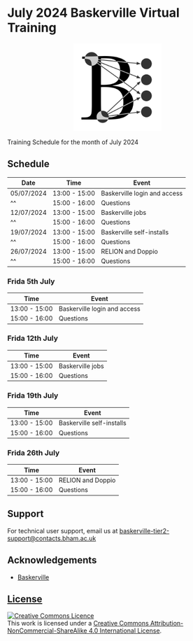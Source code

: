 # July 2024 Baskerville Virtual Training

<center><img src="img/logo.png" alt="baskerville-logo" width="200"/></center>

Training Schedule for the month of July 2024

## Schedule


|    Date    |      Time     | Event |
| ---------- | --------------| ----- |
| 05/07/2024 | 13:00 - 15:00 | Baskerville login and access |
|   ^^       | 15:00 - 16:00 | Questions |
| 12/07/2024 | 13:00 - 15:00 | Baskerville jobs |
|   ^^       | 15:00 - 16:00 | Questions |
| 19/07/2024 | 13:00 - 15:00 | Baskerville self-installs |
|   ^^       | 15:00 - 16:00 | Questions |
| 26/07/2024 | 13:00 - 15:00 | RELION and Doppio |
|   ^^       | 15:00 - 16:00 | Questions |


### Frida 5th July

|      Time     | Event |
| --------------| ----- |
| 13:00 - 15:00 | Baskerville login and access |
| 15:00 - 16:00 | Questions |


### Frida 12th July

|      Time     | Event |
| --------------| ----- |
| 13:00 - 15:00 | Baskerville jobs |
| 15:00 - 16:00 | Questions |


### Frida 19th July

|      Time     | Event |
| --------------| ----- |
| 13:00 - 15:00 | Baskerville self-installs |
| 15:00 - 16:00 | Questions |

### Frida 26th July

|      Time     | Event |
| --------------| ----- |
| 13:00 - 15:00 | RELION and Doppio |
| 15:00 - 16:00 | Questions |

## Support

For technical user support, email us at [baskerville-tier2-support@contacts.bham.ac.uk](mailto:baskerville-tier2-support@contacts.bham.ac.uk)

## Acknowledgements

* [Baskerville](https://github.com/baskerville-hpc)

## [License](LICENSE.md)

<a rel="license" href="http://creativecommons.org/licenses/by-nc-sa/4.0/"><img alt="Creative Commons Licence" style="border-width:0" src="https://i.creativecommons.org/l/by-nc-sa/4.0/88x31.png" /></a><br />This work is licensed under a <a rel="license" href="http://creativecommons.org/licenses/by-nc-sa/4.0/">Creative Commons Attribution-NonCommercial-ShareAlike 4.0 International License</a>.
